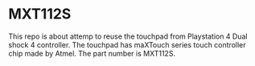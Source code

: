 MXT112S
=

This repo is about attemp to reuse the touchpad from Playstation 4 Dual shock 4 controller. The touchpad has maXTouch series touch controller chip made by Atmel. The part number is MXT112S.